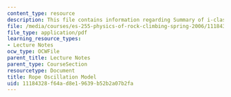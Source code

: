 ```yaml
---
content_type: resource
description: This file contains information regarding Summary of i-class derivation.
file: /media/courses/es-255-physics-of-rock-climbing-spring-2006/11184328f64ad8e19639b52b2a07b2fa_MITES_255S06_rpe_osillmdel.pdf
file_type: application/pdf
learning_resource_types:
- Lecture Notes
ocw_type: OCWFile
parent_title: Lecture Notes
parent_type: CourseSection
resourcetype: Document
title: Rope Oscillation Model
uid: 11184328-f64a-d8e1-9639-b52b2a07b2fa
---
```

